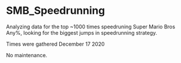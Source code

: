 # SMB_Speedrunning
Analyzing data for the top ~1000 times speedruning Super Mario Bros Any%, looking for the biggest jumps in speedrunning strategy.

Times were gathered December 17 2020

No maintenance.